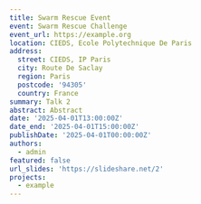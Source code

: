 ```yaml
---
title: Swarm Rescue Event
event: Swarm Rescue Challenge
event_url: https://example.org
location: CIEDS, Ecole Polytechnique De Paris
address:
  street: CIEDS, IP Paris
  city: Route De Saclay
  region: Paris
  postcode: '94305'
  country: France
summary: Talk 2
abstract: Abstract
date: '2025-04-01T13:00:00Z'
date_end: '2025-04-01T15:00:00Z'
publishDate: '2025-04-01T00:00:00Z'
authors:
  - admin
featured: false
url_slides: 'https://slideshare.net/2'
projects:
  - example
---
```

